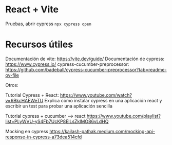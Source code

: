 # React + Vite

Pruebas, abrir cypress
`npx cypress open`




Recursos útiles
===============

Documentación de vite: https://vite.dev/guide/ 
Documentación de cypress: https://www.cypress.io/ 
cypress-cucumber-preprocessor: https://github.com/badeball/cypress-cucumber-preprocessor?tab=readme-ov-file 

Otros: 

Tutorial Cypress + React: https://www.youtube.com/watch?v=6BkcHAEWeTU
Explica cómo instalar cypress en una aplicación react y escribir un test para probar una aplicación sencilla 

Tutorial cypress + cucumber --> react https://www.youtube.com/playlist?list=PLyWVU-yS4Fb7UcKP8ElLsZklMO86vLdHQ 

Mocking en cypress https://kailash-pathak.medium.com/mocking-api-response-in-cypress-a73dea514cfd 

